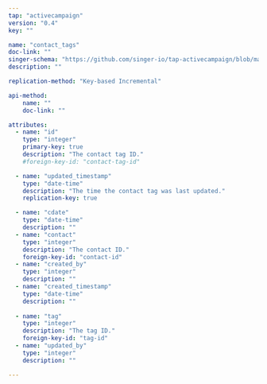 ```yaml
---
tap: "activecampaign"
version: "0.4"
key: ""

name: "contact_tags"
doc-link: ""
singer-schema: "https://github.com/singer-io/tap-activecampaign/blob/master/tap_activecampaign/schemas/contact_tags.json"
description: ""

replication-method: "Key-based Incremental"

api-method:
    name: ""
    doc-link: ""

attributes:
  - name: "id"
    type: "integer"
    primary-key: true
    description: "The contact tag ID."
    #foreign-key-id: "contact-tag-id"

  - name: "updated_timestamp"
    type: "date-time"
    description: "The time the contact tag was last updated."
    replication-key: true

  - name: "cdate"
    type: "date-time"
    description: ""
  - name: "contact"
    type: "integer"
    description: "The contact ID."
    foreign-key-id: "contact-id"
  - name: "created_by"
    type: "integer"
    description: ""
  - name: "created_timestamp"
    type: "date-time"
    description: ""
  
  - name: "tag"
    type: "integer"
    description: "The tag ID."
    foreign-key-id: "tag-id"
  - name: "updated_by"
    type: "integer"
    description: ""

---
```

